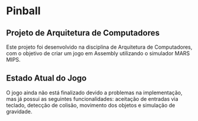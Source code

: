# Pinball
## Projeto de Arquitetura de Computadores
Este projeto foi desenvolvido na disciplina de Arquitetura de Computadores, com o objetivo de criar um jogo em Assembly utilizando o simulador MARS MIPS.

## Estado Atual do Jogo
O jogo ainda não está finalizado devido a problemas na implementação, mas já possui as seguintes funcionalidades: aceitação de entradas via teclado, detecção de colisão, movimento dos objetos e simulação de gravidade.
